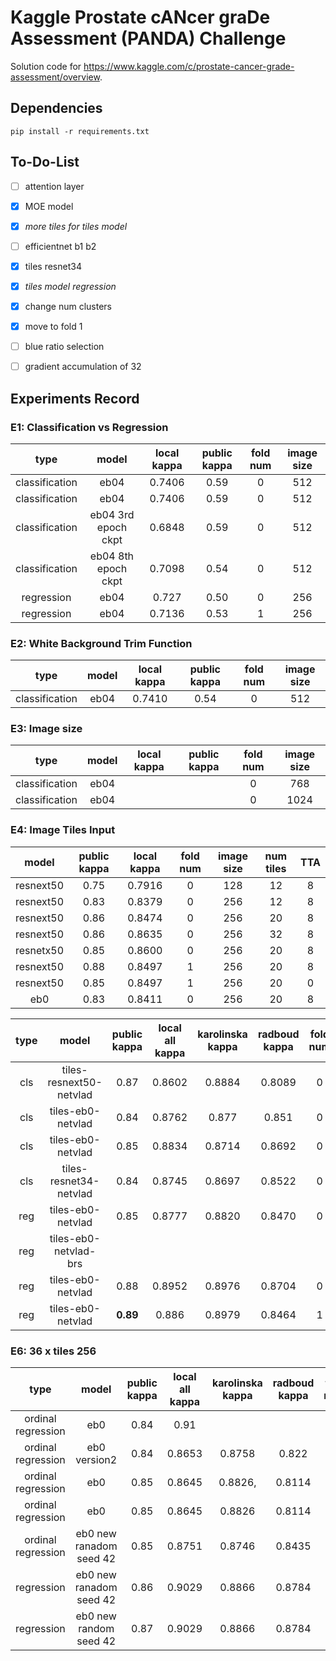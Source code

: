 # Kaggle Prostate cANcer graDe Assessment (PANDA) Challenge 

Solution code for https://www.kaggle.com/c/prostate-cancer-grade-assessment/overview.

## Dependencies
`pip install -r requirements.txt`


## To-Do-List
- [ ] attention layer
- [x] MOE model
- [x] *more tiles for tiles model* 
- [ ] efficientnet b1 b2  
- [x] tiles resnet34
- [x] *tiles model regression*
- [x] change num clusters
- [x] move to fold 1 
- [ ] blue ratio selection
- [ ] gradient accumulation of 32


## Experiments Record 

### E1: Classification vs Regression 
| type     |  model  |  local kappa | public kappa  |  fold num | image size |
| :--------: |:--------:| :--------:|:--------:|:--------:|:--------:|
|classification| eb04 | 0.7406 | 0.59 | 0 | 512 |
|classification| eb04 | 0.7406 | 0.59 | 0 | 512 |
|classification| eb04 3rd epoch ckpt | 0.6848 | 0.59 | 0 | 512 | 
|classification| eb04 8th epoch ckpt | 0.7098 | 0.54 | 0 | 512 |
|regression| eb04 | 0.727 | 0.50 | 0 | 256 | 
|regression| eb04 | 0.7136| 0.53 | 1 | 256 |

### E2: White Background Trim Function
| type     |  model  |  local kappa | public kappa  |  fold num | image size |
| :--------: |:--------:| :--------:|:--------:|:--------:|:--------:|
|classification| eb04 | 0.7410 | 0.54 | 0 | 512 |

### E3: Image size
| type     |  model  |  local kappa | public kappa  |  fold num | image size |
| :--------: |:--------:| :--------:|:--------:|:--------:|:--------:|
|classification| eb04 |  |  | 0 | 768 |
|classification| eb04 |  |  | 0 | 1024 |

### E4: Image Tiles Input
|  model  | public kappa | local kappa  |  fold num | image size | num tiles | TTA | 
|:--------:| :--------:|:--------:|:--------:|:--------:|:--------:|:--------:|
| resnext50 | 0.75 | 0.7916 | 0 | 128 | 12 | 8 | 
| resnext50 | 0.83 | 0.8379 | 0 | 256 | 12 | 8 | 
| resnext50 | 0.86 | 0.8474 | 0 | 256 | 20 | 8 |
| resnext50 | 0.86|  0.8635 | 0 | 256 | 32 | 8 |
| resnetx50 | 0.85 | 0.8600 | 0 | 256 | 20 | 8 |
| resnext50 | 0.88 | 0.8497 | 1 | 256 | 20 | 8 |
| resnext50 | 0.85 |0.8497 | 1 | 256 | 20 | 0 | 
| eb0 | 0.83 | 0.8411 | 0 | 256 | 20 | 8 | 

| type |  model  | public kappa | local all kappa  | karolinska kappa | radboud kappa |  fold num | image size | num tiles | epoch | TTA |
|:--------:|:--------:| :--------:|:--------:|:--------:|:--------:|:--------:|:--------:|:--------:|:--------:|:--------:|
| cls | tiles-resnext50-netvlad | 0.87 | 0.8602 | 0.8884 | 0.8089 | 0 | 256 | 20 | 27 | 8 | 
| cls | tiles-eb0-netvlad | 0.84 | 0.8762 | 0.877 | 0.851 | 0 | 256 | 20 | 26 | 8 | 
| cls | tiles-eb0-netvlad | 0.85 | 0.8834 | 0.8714 | 0.8692 | 0 | 256 | 36 | 22 | 8 | 
| cls | tiles-resnet34-netvlad | 0.84 | 0.8745 | 0.8697 | 0.8522 | 0 | 256 | 20 | 28 | 8 | 
| reg | tiles-eb0-netvlad | 0.85 | 0.8777 | 0.8820 | 0.8470 | 0 | 256 | 20 | 29 | 8 | 
| reg | tiles-eb0-netvlad-brs | 
| reg | tiles-eb0-netvlad | 0.88 | 0.8952 | 0.8976 | 0.8704 | 0 | 256 | 36 | 28 | 8 | 
| reg | tiles-eb0-netvlad | **0.89** | 0.886 | 0.8979 | 0.8464 | 1 | 256 | 36 | 22 | ]8 | 


### E6: 36 x tiles 256
| type |  model  | public kappa | local all kappa  | karolinska kappa | radboud kappa |  fold num | image size | num tiles | epoch | TTA |
|:--------:|:--------:| :--------:|:--------:|:--------:|:--------:|:--------:|:--------:|:--------:|:--------:|:--------:|
| ordinal regression| eb0 | 0.84 | 0.91 ||| 0 | 256 | 36 | | 0 |
| ordinal regression  | eb0 version2 | 0.84 | 0.8653 | 0.8758 | 0.822 | 0 | 256 | 36 | 22 | 0 | 
| ordinal regression | eb0 | 0.85 | 0.8645 | 0.8826,| 0.8114 | 1 | 256 | 36 | 30 | 0 |
| ordinal regression | eb0 | 0.85 | 0.8645 | 0.8826 | 0.8114 | 1 | 256 | 36 | 30 | 8 |
| ordinal regression | eb0 new ranadom seed 42 | 0.85 | 0.8751 | 0.8746 | 0.8435 | 0 | 256 | 36 | 30 | 0 | 
| regression | eb0  new ranadom seed 42 | 0.86 | 0.9029 | 0.8866 | 0.8784 | 0 | 256 | 36 | 28 | 0 | 
| regression | eb0  new random seed 42 | 0.87 | 0.9029 | 0.8866 | 0.8784 | 0 | 256 | 36 | 28 | 8 | 

 
